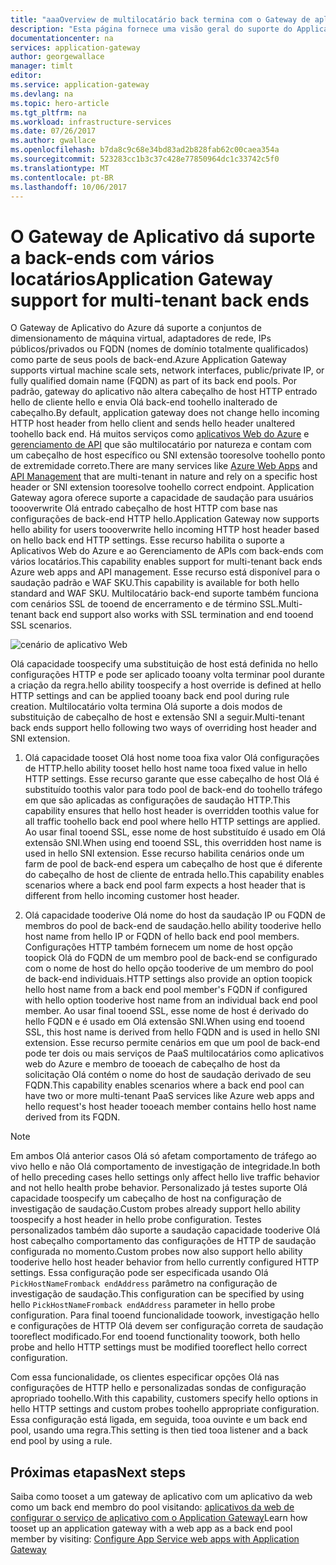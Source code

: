 ```yaml
---
title: "aaaOverview de multilocatário back termina com o Gateway de aplicativo do Azure | Microsoft Docs"
description: "Esta página fornece uma visão geral do suporte do Application Gateway Olá para vários locatários back-ends."
documentationcenter: na
services: application-gateway
author: georgewallace
manager: timlt
editor: 
ms.service: application-gateway
ms.devlang: na
ms.topic: hero-article
ms.tgt_pltfrm: na
ms.workload: infrastructure-services
ms.date: 07/26/2017
ms.author: gwallace
ms.openlocfilehash: b7da8c9c68e34bd83ad2b828fab62c00caea354a
ms.sourcegitcommit: 523283cc1b3c37c428e77850964dc1c33742c5f0
ms.translationtype: MT
ms.contentlocale: pt-BR
ms.lasthandoff: 10/06/2017
---
```

# <a name="application-gateway-support-for-multi-tenant-back-ends"></a><span data-ttu-id="61565-103">O Gateway de Aplicativo dá suporte a back-ends com vários locatários</span><span class="sxs-lookup"><span data-stu-id="61565-103">Application Gateway support for multi-tenant back ends</span></span>

<span data-ttu-id="61565-104">O Gateway de Aplicativo do Azure dá suporte a conjuntos de dimensionamento de máquina virtual, adaptadores de rede, IPs públicos/privados ou FQDN (nomes de domínio totalmente qualificados) como parte de seus pools de back-end.</span><span class="sxs-lookup"><span data-stu-id="61565-104">Azure Application Gateway supports virtual machine scale sets, network interfaces, public/private IP, or fully qualified domain name (FQDN) as part of its back end pools.</span></span> <span data-ttu-id="61565-105">Por padrão, gateway do aplicativo não altera cabeçalho de host HTTP entrado hello de cliente hello e envia Olá back-end toohello inalterado de cabeçalho.</span><span class="sxs-lookup"><span data-stu-id="61565-105">By default, application gateway does not change hello incoming HTTP host header from hello client and sends hello header unaltered toohello back end.</span></span> <span data-ttu-id="61565-106">Há muitos serviços como [aplicativos Web do Azure](../app-service-web/app-service-web-overview.md) e [gerenciamento de API](../api-management/api-management-key-concepts.md) que são multilocatário por natureza e contam com um cabeçalho de host específico ou SNI extensão tooresolve toohello ponto de extremidade correto.</span><span class="sxs-lookup"><span data-stu-id="61565-106">There are many services like [Azure Web Apps](../app-service-web/app-service-web-overview.md) and [API Management](../api-management/api-management-key-concepts.md) that are multi-tenant in nature and rely on a specific host header or SNI extension tooresolve toohello correct endpoint.</span></span> <span data-ttu-id="61565-107">Application Gateway agora oferece suporte a capacidade de saudação para usuários toooverwrite Olá entrado cabeçalho de host HTTP com base nas configurações de back-end HTTP hello.</span><span class="sxs-lookup"><span data-stu-id="61565-107">Application Gateway now supports hello ability for users toooverwrite hello incoming HTTP host header based on hello back end HTTP settings.</span></span> <span data-ttu-id="61565-108">Esse recurso habilita o suporte a Aplicativos Web do Azure e ao Gerenciamento de APIs com back-ends com vários locatários.</span><span class="sxs-lookup"><span data-stu-id="61565-108">This capability enables support for multi-tenant back ends Azure web apps and API management.</span></span> <span data-ttu-id="61565-109">Esse recurso está disponível para o saudação padrão e WAF SKU.</span><span class="sxs-lookup"><span data-stu-id="61565-109">This capability is available for both hello standard and WAF SKU.</span></span> <span data-ttu-id="61565-110">Multilocatário back-end suporte também funciona com cenários SSL de tooend de encerramento e de término SSL.</span><span class="sxs-lookup"><span data-stu-id="61565-110">Multi-tenant back end support also works with SSL termination and end tooend SSL scenarios.</span></span>

![cenário de aplicativo Web](./media/application-gateway-web-app-overview/scenario.png)

<span data-ttu-id="61565-112">Olá capacidade toospecify uma substituição de host está definida no hello configurações HTTP e pode ser aplicado tooany volta terminar pool durante a criação da regra.</span><span class="sxs-lookup"><span data-stu-id="61565-112">hello ability toospecify a host override is defined at hello HTTP settings and can be applied tooany back end pool during rule creation.</span></span> <span data-ttu-id="61565-113">Multilocatário volta termina Olá suporte a dois modos de substituição de cabeçalho de host e extensão SNI a seguir.</span><span class="sxs-lookup"><span data-stu-id="61565-113">Multi-tenant back ends support hello following two ways of overriding host header and SNI extension.</span></span>

1. <span data-ttu-id="61565-114">Olá capacidade tooset Olá host nome tooa fixa valor Olá configurações de HTTP.</span><span class="sxs-lookup"><span data-stu-id="61565-114">hello ability tooset hello host name tooa fixed value in hello HTTP settings.</span></span> <span data-ttu-id="61565-115">Esse recurso garante que esse cabeçalho de host Olá é substituído toothis valor para todo pool de back-end do toohello tráfego em que são aplicadas as configurações de saudação HTTP.</span><span class="sxs-lookup"><span data-stu-id="61565-115">This capability ensures that hello host header is overridden toothis value for all traffic toohello back end pool where hello HTTP settings are applied.</span></span> <span data-ttu-id="61565-116">Ao usar final tooend SSL, esse nome de host substituído é usado em Olá extensão SNI.</span><span class="sxs-lookup"><span data-stu-id="61565-116">When using end tooend SSL, this overridden host name is used in hello SNI extension.</span></span> <span data-ttu-id="61565-117">Esse recurso habilita cenários onde um farm de pool de back-end espera um cabeçalho de host que é diferente do cabeçalho de host de cliente de entrada hello.</span><span class="sxs-lookup"><span data-stu-id="61565-117">This capability enables scenarios where a back end pool farm expects a host header that is different from hello incoming customer host header.</span></span>

2. <span data-ttu-id="61565-118">Olá capacidade tooderive Olá nome do host da saudação IP ou FQDN de membros do pool de back-end de saudação.</span><span class="sxs-lookup"><span data-stu-id="61565-118">hello ability tooderive hello host name from hello IP or FQDN of hello back end pool members.</span></span> <span data-ttu-id="61565-119">Configurações HTTP também fornecem um nome de host opção toopick Olá do FQDN de um membro pool de back-end se configurado com o nome de host do hello opção tooderive de um membro do pool de back-end individuais.</span><span class="sxs-lookup"><span data-stu-id="61565-119">HTTP settings also provide an option toopick hello host name from a back end pool member's FQDN if configured with hello option tooderive host name from an individual back end pool member.</span></span> <span data-ttu-id="61565-120">Ao usar final tooend SSL, esse nome de host é derivado do hello FQDN e é usado em Olá extensão SNI.</span><span class="sxs-lookup"><span data-stu-id="61565-120">When using end tooend SSL, this host name is derived from hello FQDN and is used in hello SNI extension.</span></span> <span data-ttu-id="61565-121">Esse recurso permite cenários em que um pool de back-end pode ter dois ou mais serviços de PaaS multilocatários como aplicativos web do Azure e membro de tooeach de cabeçalho de host da solicitação Olá contém o nome do host de saudação derivado de seu FQDN.</span><span class="sxs-lookup"><span data-stu-id="61565-121">This capability enables scenarios where a back end pool can have two or more multi-tenant PaaS services like Azure web apps and hello request's host header tooeach member contains hello host name derived from its FQDN.</span></span>

> [!NOTE]
> <span data-ttu-id="61565-122">Em ambos Olá anterior casos Olá só afetam comportamento de tráfego ao vivo hello e não Olá comportamento de investigação de integridade.</span><span class="sxs-lookup"><span data-stu-id="61565-122">In both of hello preceding cases hello settings only affect hello live traffic behavior and not hello health probe behavior.</span></span> <span data-ttu-id="61565-123">Personalizado já testes suporte Olá capacidade toospecify um cabeçalho de host na configuração de investigação de saudação.</span><span class="sxs-lookup"><span data-stu-id="61565-123">Custom probes already support hello ability toospecify a host header in hello probe configuration.</span></span> <span data-ttu-id="61565-124">Testes personalizados também dão suporte a saudação capacidade tooderive Olá host cabeçalho comportamento das configurações de HTTP de saudação configurada no momento.</span><span class="sxs-lookup"><span data-stu-id="61565-124">Custom probes now also support hello ability tooderive hello host header behavior from hello currently configured HTTP settings.</span></span> <span data-ttu-id="61565-125">Essa configuração pode ser especificada usando Olá `PickHostNameFromback endAddress` parâmetro na configuração de investigação de saudação.</span><span class="sxs-lookup"><span data-stu-id="61565-125">This configuration can be specified by using hello `PickHostNameFromback endAddress` parameter in hello probe configuration.</span></span> <span data-ttu-id="61565-126">Para final tooend funcionalidade toowork, investigação hello e configurações de HTTP Olá devem ser configuração correta de saudação tooreflect modificado.</span><span class="sxs-lookup"><span data-stu-id="61565-126">For end tooend functionality toowork, both hello probe and hello HTTP settings must be modified tooreflect hello correct configuration.</span></span>

<span data-ttu-id="61565-127">Com essa funcionalidade, os clientes especificar opções Olá nas configurações de HTTP hello e personalizadas sondas de configuração apropriado toohello.</span><span class="sxs-lookup"><span data-stu-id="61565-127">With this capability, customers specify hello options in hello HTTP settings and custom probes toohello appropriate configuration.</span></span> <span data-ttu-id="61565-128">Essa configuração está ligada, em seguida, tooa ouvinte e um back end pool, usando uma regra.</span><span class="sxs-lookup"><span data-stu-id="61565-128">This setting is then tied tooa listener and a back end pool by using a rule.</span></span>

## <a name="next-steps"></a><span data-ttu-id="61565-129">Próximas etapas</span><span class="sxs-lookup"><span data-stu-id="61565-129">Next steps</span></span>

<span data-ttu-id="61565-130">Saiba como tooset a um gateway de aplicativo com um aplicativo da web como um back end membro do pool visitando: [aplicativos da web de configurar o serviço de aplicativo com o Application Gateway](application-gateway-web-app-powershell.md)</span><span class="sxs-lookup"><span data-stu-id="61565-130">Learn how tooset up an application gateway with a web app as a back end pool member by visiting: [Configure App Service web apps with Application Gateway](application-gateway-web-app-powershell.md)</span></span>
